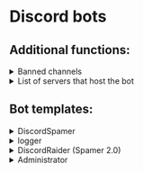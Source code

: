 # Discord bots

## Additional functions:

<details>
<summary>Banned channels</summary> 

 ## About:
 This function can be used in the "logger" template to prevent the bot from writing information from certain channels to the logs.
  
 ## code:
 ```py
banned_channels = [id, id, id]
if message.channel.id in banned_channels:
    return
 ```
 `banned_channels` is a variable, its name can be changed. In it, using an array ( `[]` ), the IDs of the channels in which publication is banned are written. <br/> Important: enter channel IDs as numbers, not as strings.
  
## Example:
![](https://cdn.discordapp.com/attachments/1014200166473023540/1098501595546791946/2023-04-20_134022.png)
  
</details>

<details>
<summary>List of servers that host the bot</summary>
 
 ## About:
 This function can be used to display the names of servers that have a bot. The script only runs when the bot is turned on.
 
 ## Code:
 ```py
# import discord
# bot = discord.Client()
@bot.event
async def on_ready():
    server_list = []  # Creating a list where the names of the servers will be stored.
    for guild in bot.guilds:            # The cycle through which the names
        server_list.append(guild.name)  # are written to the list `sever_list`.
    print('Bot {0.user}'.format(bot), 'successfully launched!')  # Message about the successful launch of the bot.
    print("List of servers the bot is added to: {}".format(", ".join(server_list)))  # List output.
# bot.run("token")
```
 
</details>
  
## Bot templates:
<details>
<summary>DiscordSpamer</summary> 

  https://github.com/SuperPypok/DiscordBots/blob/main/DiscordSpamer.py
  
## !WARNING!
This tool is just for improve your programming knowledge, so nothing abuse of this program is not related to the developer!

## About:
This bot simply spams into a user-defined channel.
  
## Custom code elements:
  
Enter the token of your discard bot here. `line 4`
```py
token = "token"
```

Specify here the Id of the channel where the spam should start. `line 9`
```py
channel = client.get_channel(id)
```

Enter the text the bot should spam here. `line 11`
```py
await channel.send("text")
```

#### Run the code and the spam bot is activated.

</details>

<details>
<summary>logger</summary> 

  https://github.com/SuperPypok/DiscordBots/blob/main/logger.py
  
![](https://media.discordapp.net/attachments/1014200166473023540/1097838882537611325/2023-04-18_151032.png)

![](https://media.discordapp.net/attachments/1014200166473023540/1097838882290151424/2023-04-18_151133.png)

![](https://media.discordapp.net/attachments/1014200166473023540/1097838882818637854/2023-04-18_151312.png)
![](https://cdn.discordapp.com/attachments/1014200166473023540/1097843975647395910/2023-04-18_174906.png)
  
## About:
A bot that receives information about each message the user sends and sends it to a separate channel.
  
## Custom code elements:  

Enter the token of your discard bot here. `line 7`
```py
token = "token"
```

Specify the channel ID of the channel in which you want to record logs. `line 21, 27, 33`
```py
channel = bot.get_channel(id)
```

Also in your bot's settings, enable these settings.
![](https://cdn.discordapp.com/attachments/1014200166473023540/1097855958333526026/2023-04-18_190721.png) 
 
</details>


<details>
<summary>DiscordRaider (Spamer 2.0)</summary> 
  
  https://github.com/SuperPypok/DiscordBots/blob/main/DiscordRaider.py
  
## !WARNING!
This tool is just for improve your programming knowledge, so nothing abuse of this program is not related to the developer!

## About:
A bot that spams text that the user has given it in a given channel. The bot also endlessly creates new text channels, the name can also be set to your own. <br/> Video: https://youtu.be/NC9CW0VwpEY

## IMPORTANT:
Enable these settings in your bot before running the code.
![](https://cdn.discordapp.com/attachments/1014200166473023540/1097855958333526026/2023-04-18_190721.png)
  
## Code: 
  
Specify the channel ID of the channel where the spam should start. `line 10`
```py
channel = bot.get_channel(id)
```

Insert the required values into these lines. `line 15 and 16`
```py
await channel.send("text")
await guild.create_text_channel("channel_name")
```
  
Enter the token of your discard bot here. `line 18`
```py
bot.run("YOUR TOKEN")
```  
 
</details>
 
<details>
<summary>Administrator</summary> 
 
 https://github.com/SuperPypok/DiscordBots/blob/main/Administrator.py
 
 ![](https://cdn.discordapp.com/attachments/970979048626978816/1109382078027542689/2023-05-20_140800.jpg)
 
 ## About:
 Administrator is a bot for Discord with basic commands for moderating the server. <br/> Video: https://www.youtube.com/watch?v=Fw92TK42xMk
 
 ## IMPORTANT:
- Create a muta role on your discord server and web it via the `/select_mr` command in the bot.
- Enable these settings in your bot before running the code.
![](https://cdn.discordapp.com/attachments/1014200166473023540/1097855958333526026/2023-04-18_190721.png)
 
## Code:
 In "test_guilds", None only if you want to make a public bot. If not, make a list consisting of the id of the servers the bot should run on ( `[id, id]` ). (line 6)
 ```py
bot = commands.Bot(command_prefix="!", help_command=None, intents=disnake.Intents.all(), test_guilds=None)
```
 
Enter the token of your discard bot here. `line 97`
```py
bot.run("token")
```  
 
</details
